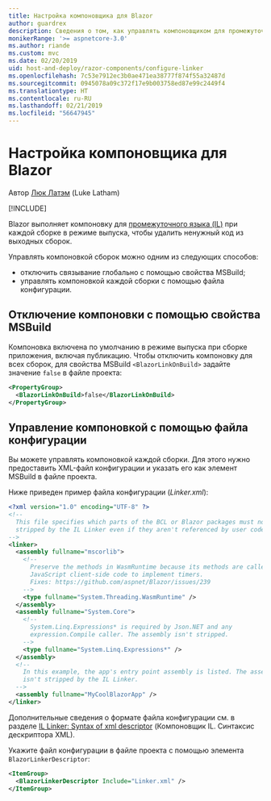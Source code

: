 ```yaml
---
title: Настройка компоновщика для Blazor
author: guardrex
description: Сведения о том, как управлять компоновщиком для промежуточного языка (IL) при создании приложения Blazor.
monikerRange: '>= aspnetcore-3.0'
ms.author: riande
ms.custom: mvc
ms.date: 02/20/2019
uid: host-and-deploy/razor-components/configure-linker
ms.openlocfilehash: 7c53e7912ec3b0ae471ea38777f874f55a32487d
ms.sourcegitcommit: 0945078a09c372f17e9b003758ed87e99c2449f4
ms.translationtype: HT
ms.contentlocale: ru-RU
ms.lasthandoff: 02/21/2019
ms.locfileid: "56647945"
---
```

# <a name="configure-the-linker-for-blazor"></a>Настройка компоновщика для Blazor

Автор [Люк Латэм](https://github.com/guardrex) (Luke Latham)

[!INCLUDE[](~/includes/razor-components-preview-notice.md)]

Blazor выполняет компоновку для [промежуточного языка (IL)](/dotnet/standard/managed-code#intermediate-language--execution) при каждой сборке в режиме выпуска, чтобы удалить ненужный код из выходных сборок.

Управлять компоновкой сборок можно одним из следующих способов:

* отключить связывание глобально с помощью свойства MSBuild;
* управлять компоновкой каждой сборки с помощью файла конфигурации.

## <a name="disable-linking-with-an-msbuild-property"></a>Отключение компоновки с помощью свойства MSBuild

Компоновка включена по умолчанию в режиме выпуска при сборке приложения, включая публикацию. Чтобы отключить компоновку для всех сборок, для свойства MSBuild `<BlazorLinkOnBuild>` задайте значение `false` в файле проекта:

```xml
<PropertyGroup>
  <BlazorLinkOnBuild>false</BlazorLinkOnBuild>
</PropertyGroup>
```

## <a name="control-linking-with-a-configuration-file"></a>Управление компоновкой с помощью файла конфигурации

Вы можете управлять компоновкой каждой сборки. Для этого нужно предоставить XML-файл конфигурации и указать его как элемент MSBuild в файле проекта.

Ниже приведен пример файла конфигурации (*Linker.xml*):

```xml
<?xml version="1.0" encoding="UTF-8" ?>
<!--
  This file specifies which parts of the BCL or Blazor packages must not be
  stripped by the IL Linker even if they aren't referenced by user code.
-->
<linker>
  <assembly fullname="mscorlib">
    <!--
      Preserve the methods in WasmRuntime because its methods are called by 
      JavaScript client-side code to implement timers.
      Fixes: https://github.com/aspnet/Blazor/issues/239
    -->
    <type fullname="System.Threading.WasmRuntime" />
  </assembly>
  <assembly fullname="System.Core">
    <!--
      System.Linq.Expressions* is required by Json.NET and any 
      expression.Compile caller. The assembly isn't stripped.
    -->
    <type fullname="System.Linq.Expressions*" />
  </assembly>
  <!--
    In this example, the app's entry point assembly is listed. The assembly
    isn't stripped by the IL Linker.
  -->
  <assembly fullname="MyCoolBlazorApp" />
</linker>
```

Дополнительные сведения о формате файла конфигурации см. в разделе [IL Linker: Syntax of xml descriptor](https://github.com/mono/linker/blob/master/src/linker/README.md#syntax-of-xml-descriptor) (Компоновщик IL. Синтаксис дескриптора XML).

Укажите файл конфигурации в файле проекта с помощью элемента `BlazorLinkerDescriptor`:

```xml
<ItemGroup>
  <BlazorLinkerDescriptor Include="Linker.xml" />
</ItemGroup>
```
